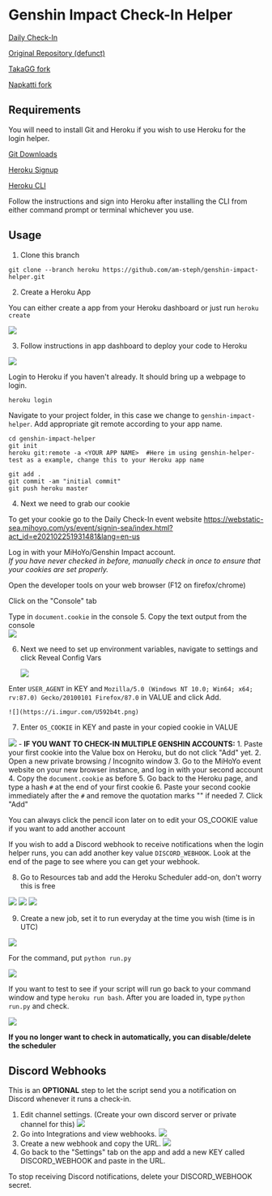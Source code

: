 # Genshin Impact Check-In Helper

[Daily Check-In](https://webstatic-sea.mihoyo.com/ys/event/signin-sea/index.html?act_id=e202102251931481&lang=en-us)

[Original Repository (defunct)](https://github.com/y1ndan/genshin-impact-helper)

[TakaGG fork](https://github.com/takagg/genshin-impact-helper)

[Napkatti fork](https://github.com/napkatti/genshin-impact-helper/)

## Requirements
You will need to install Git and Heroku if you wish to use Heroku for the login helper.

[Git Downloads](https://git-scm.com/downloads)

[Heroku Signup](https://signup.heroku.com/)

[Heroku CLI](https://devcenter.heroku.com/articles/getting-started-with-python#set-up)

Follow the instructions and sign into Heroku after installing the CLI from either command prompt or terminal whichever you use.

## Usage

1. Clone this branch
```
git clone --branch heroku https://github.com/am-steph/genshin-impact-helper.git
```

2. Create a Heroku App

  You can either create a app from your Heroku dashboard or just run `heroku create`

  ![](https://i.imgur.com/iqbP3Ah.png)


3. Follow instructions in app dashboard to deploy your code to Heroku

  ![](https://i.imgur.com/v0fgQ31.png)

  Login to Heroku if you haven't already. It should bring up a webpage to login.
  ```
  heroku login
  ```
  Navigate to your project folder, in this case we change to `genshin-impact-helper`. Add appropriate git remote according to your app name.
  ```
  cd genshin-impact-helper
  git init
  heroku git:remote -a <YOUR APP NAME>  #Here im using genshin-helper-test as a example, change this to your Heroku app name
  ```

  ```
  git add .
  git commit -am "initial commit"
  git push heroku master
  ```


4. Next we need to grab our cookie

  To get your cookie go to the Daily Check-In event website https://webstatic-sea.mihoyo.com/ys/event/signin-sea/index.html?act_id=e202102251931481&lang=en-us

  Log in with your MiHoYo/Genshin Impact account.  
   *If you have never checked in before, manually check in once to ensure that your cookies are set properly.*

   Open the developer tools on your web browser (F12 on firefox/chrome)

   Click on the "Console" tab

   Type in `document.cookie` in the console
5. Copy the text output from the console  
   ![](https://imgur.com/eWP1OyO.png)

6. Next we need to set up environment variables, navigate to settings and click Reveal Config  Vars

   ![](https://i.imgur.com/5fBviLV.png)

  Enter `USER_AGENT` in KEY and `Mozilla/5.0 (Windows NT 10.0; Win64; x64; rv:87.0) Gecko/20100101 Firefox/87.0` in VALUE and click Add.

    ![](https://i.imgur.com/U592b4t.png)

7. Enter `OS_COOKIE` in KEY and paste in your copied cookie in VALUE

  ![](https://i.imgur.com/POIwX3J.png)
    - **IF YOU WANT TO CHECK-IN MULTIPLE GENSHIN ACCOUNTS:**
    1. Paste your first cookie into the Value box on Heroku, but do not click "Add" yet.
    2. Open a new private browsing / Incognito window
    3. Go to the MiHoYo event website on your new browser instance, and log in with your second account
    4. Copy the `document.cookie` as before
    5. Go back to the Heroku page, and type a hash `#` at the end of your first cookie
    6. Paste your second cookie immediately after the `#` and remove the quotation marks "" if needed
    7. Click "Add"


  You can always click the pencil icon later on to edit your OS_COOKIE value if you want to add another account

  If you wish to add a Discord webhook to receive notifications when the login helper runs, you can add another key value `DISCORD_WEBHOOK`. Look at the end of the page to see where you can get your webhook.

8. Go to Resources tab and add the Heroku Scheduler add-on, don't worry this is free

  ![](https://i.imgur.com/q8GXou0.png)
  ![](https://i.imgur.com/zYpVcBN.png)
  ![](https://i.imgur.com/7SP6tQu.png)

9. Create a new job, set it to run everyday at the time you wish (time is in UTC)

  ![](https://i.imgur.com/sbYkhcX.png)

  For the command, put `python run.py`

  ![](https://i.imgur.com/Co9dyvP.png)

If you want to test to see if your script will run go back to your command window and type `heroku run bash`. After you are loaded in, type `python run.py` and check.

![](https://i.imgur.com/MCPBp6J.png)

**If you no longer want to check in automatically, you can disable/delete the scheduler**


## Discord Webhooks
This is an **OPTIONAL** step to let the script send you a notification on Discord whenever it runs a check-in.

1. Edit channel settings. (Create your own discord server or private channel for this)
   ![](https://i.imgur.com/Q0KFNzv.png)
2. Go into Integrations and view webhooks.
   ![](https://i.imgur.com/Z4pfACE.png)
3. Create a new webhook and copy the URL.
   ![](https://i.imgur.com/b3ZL3m3.png)
4. Go back to the "Settings" tab on the app and add a new KEY called DISCORD_WEBHOOK and paste in the URL.

To stop receiving Discord notifications, delete your DISCORD_WEBHOOK secret.
